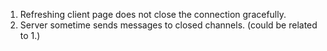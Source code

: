 1. Refreshing client page does not close the connection gracefully.
2. Server sometime sends messages to closed channels. (could be related to 1.)